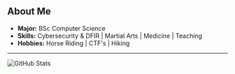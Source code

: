 ## About Me 

- **Major:** BSc Computer Science
- **Skills:**  Cybersecurity & DFIR | Martial Arts | Medicine | Teaching
- **Hobbies:** Horse Riding | CTF's | Hiking
---

![GitHub Stats](https://github-readme-stats.vercel.app/api?username=d0txecute&show_icons=true&theme=cobalt) 
